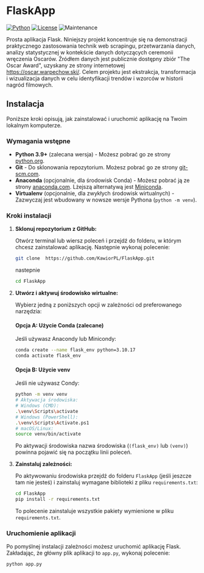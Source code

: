 # FlaskApp

[![Python](https://img.shields.io/badge/python-3.9+-blue.svg)](https://www.python.org/downloads/)
[![License](https://img.shields.io/badge/License-MIT-yellow.svg)](https://opensource.org/licenses/MIT)
![Maintenance](https://img.shields.io/badge/Maintained-yes-green.svg)

Prosta aplikacja Flask. 
Niniejszy projekt koncentruje się na demonstracji praktycznego zastosowania technik web scrapingu, przetwarzania danych, analizy statystycznej w kontekście danych dotyczących ceremonii wręczenia Oscarów. Źródłem danych jest publicznie dostępny zbiór "The Oscar Award", uzyskany ze strony internetowej https://oscar.warpechow.ski/. Celem projektu jest ekstrakcja, transformacja i wizualizacja danych w celu identyfikacji trendów i wzorców w historii nagród filmowych. 

## Instalacja

Poniższe kroki opisują, jak zainstalować i uruchomić aplikację na Twoim lokalnym komputerze.

### Wymagania wstępne

* **Python 3.9+** (zalecana wersja) - Możesz pobrać go ze strony [python.org](https://www.python.org/downloads/).
* **Git** - Do sklonowania repozytorium. Możesz pobrać go ze strony [git-scm.com](https://git-scm.com/downloads).
* **Anaconda** (opcjonalnie, dla środowisk Conda) - Możesz pobrać ją ze strony [anaconda.com](https://www.anaconda.com/download/). Lżejszą alternatywą jest [Miniconda](https://docs.conda.io/en/latest/miniconda.html).
* **Virtualenv** (opcjonalnie, dla zwykłych środowisk wirtualnych) - Zazwyczaj jest wbudowany w nowsze wersje Pythona (`python -m venv`).

### Kroki instalacji

1.  **Sklonuj repozytorium z GitHub:**

    Otwórz terminal lub wiersz poleceń i przejdź do folderu, w którym chcesz zainstalować aplikację. Następnie wykonaj polecenie:

    ```bash
    git clone  https://github.com/KawiorPL/FlaskApp.git
     ```
    nastepnie
    ```bash
    cd FlaskApp
     ```
   

3.  **Utwórz i aktywuj środowisko wirtualne:**

    Wybierz jedną z poniższych opcji w zależności od preferowanego narzędzia:

    #### Opcja A: Użycie Conda (zalecane)

    Jeśli używasz Anacondy lub Minicondy:

    ```bash
    conda create --name flask_env python=3.10.17
    conda activate flask_env
    ```

    #### Opcja B: Użycie venv

    Jeśli nie używasz Condy:

    ```bash
    python -m venv venv
    # Aktywacja środowiska:
    # Windows (CMD):
    .\venv\Scripts\activate
    # Windows (PowerShell):
    .\venv\Scripts\Activate.ps1
    # macOS/Linux:
    source venv/bin/activate
    ```

    Po aktywacji środowiska nazwa środowiska (`(flask_env)` lub `(venv)`) powinna pojawić się na początku linii poleceń.

4.  **Zainstaluj zależności:**

    Po aktywowaniu środowiska przejdź do folderu `FlaskApp` (jeśli jeszcze tam nie jesteś) i zainstaluj wymagane biblioteki z pliku `requirements.txt`:

    ```bash
    cd FlaskApp
    pip install -r requirements.txt
    ```

    To polecenie zainstaluje wszystkie pakiety wymienione w pliku `requirements.txt`.

### Uruchomienie aplikacji

Po pomyślnej instalacji zależności możesz uruchomić aplikację Flask. Zakładając, że główny plik aplikacji to `app.py`, wykonaj polecenie:

```bash
python app.py
